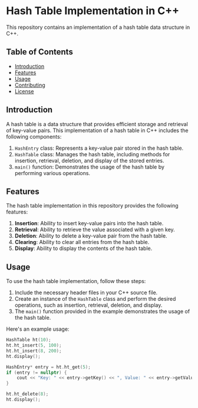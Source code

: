 # Hash Table Implementation in C++

This repository contains an implementation of a hash table data structure in C++.

## Table of Contents

- [Introduction](#introduction)
- [Features](#features)
- [Usage](#usage)
- [Contributing](#contributing)
- [License](#license)

## Introduction

A hash table is a data structure that provides efficient storage and retrieval of key-value pairs. This implementation of a hash table in C++ includes the following components:

1. `HashEntry` class: Represents a key-value pair stored in the hash table.
2. `HashTable` class: Manages the hash table, including methods for insertion, retrieval, deletion, and display of the stored entries.
3. `main()` function: Demonstrates the usage of the hash table by performing various operations.

## Features

The hash table implementation in this repository provides the following features:

1. **Insertion**: Ability to insert key-value pairs into the hash table.
2. **Retrieval**: Ability to retrieve the value associated with a given key.
3. **Deletion**: Ability to delete a key-value pair from the hash table.
4. **Clearing**: Ability to clear all entries from the hash table.
5. **Display**: Ability to display the contents of the hash table.

## Usage

To use the hash table implementation, follow these steps:

1. Include the necessary header files in your C++ source file.
2. Create an instance of the `HashTable` class and perform the desired operations, such as insertion, retrieval, deletion, and display.
3. The `main()` function provided in the example demonstrates the usage of the hash table.

Here's an example usage:

```cpp
HashTable ht(10);
ht.ht_insert(5, 100);
ht.ht_insert(8, 200);
ht.display();

HashEntry* entry = ht.ht_get(5);
if (entry != nullptr) {
    cout << "Key: " << entry->getKey() << ", Value: " << entry->getValue() << endl;
}

ht.ht_delete(8);
ht.display();
```
